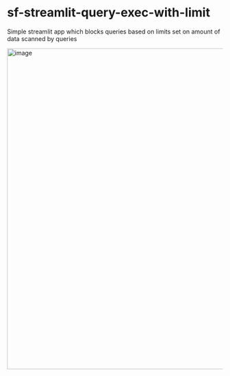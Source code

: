 # sf-streamlit-query-exec-with-limit
Simple streamlit app which blocks queries based on limits set on amount of data scanned by queries 

<img width="751" alt="image" src="https://github.com/user-attachments/assets/c4af615b-1a76-49cf-8580-e1005037284d" />
